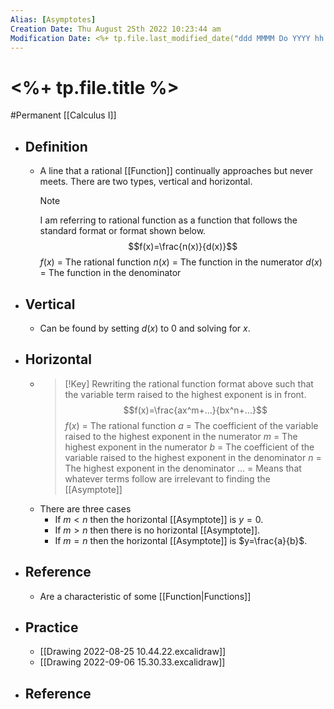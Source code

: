 ```yaml
---
Alias: [Asymptotes]
Creation Date: Thu August 25th 2022 10:23:44 am 
Modification Date: <%+ tp.file.last_modified_date("ddd MMMM Do YYYY hh:mm:ss a") %>
---
```

# <%+ tp.file.title %>
#Permanent [[Calculus I]]

- ## Definition
	- A line that a rational [[Function]] continually approaches but never meets. There are two types, vertical and horizontal.
	  > [!Note]
	  > I am referring to rational function as a function that follows the standard format or format shown below.
	  > $$f(x)=\frac{n(x)}{d(x)}$$
	  > $f(x)$ = The rational function
	  > $n(x)$ = The function in the numerator
	  > $d(x)$ = The function in the  denominator
- ## Vertical
	- Can be found by setting $d(x)$ to $0$ and solving for $x$.
- ## Horizontal
	- 
	  > [!Key]
	  > Rewriting the rational function format above such that the variable term raised to the highest exponent is in front.
	  > $$f(x)=\frac{ax^m+...}{bx^n+...}$$
	  > $f(x)$ = The rational function
	  > $a$ = The coefficient of the variable raised to the highest exponent in the numerator
	  > $m$ = The highest exponent in the numerator
	  > $b$ = The coefficient of the variable raised to the highest exponent in the denominator
	  > $n$ = The highest exponent in the denominator
	  > $...$ = Means that whatever terms follow are irrelevant to finding the [[Asymptote]]
	- There are three cases
		- If $m<n$ then the horizontal [[Asymptote]] is $y=0$.
		- If $m>n$ then there is no horizontal [[Asymptote]].
		- If $m=n$ then the horizontal [[Asymptote]] is $y=\frac{a}{b}$.
- ## Reference
	- Are a characteristic of some [[Function|Functions]]
- ## Practice
	- [[Drawing 2022-08-25 10.44.22.excalidraw]]
	- [[Drawing 2022-09-06 15.30.33.excalidraw]]
- ## Reference
